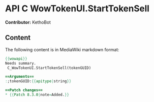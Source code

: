 # API C WowTokenUI.StartTokenSell

**Contributor:** KethoBot

## Content

The following content is in MediaWiki markdown format:

```mediawiki
{{wowapi}}
Needs summary.
 C_WowTokenUI.StartTokenSell(tokenGUID)

==Arguments==
:;tokenGUID:{{apitype|string}}

==Patch changes==
* {{Patch 8.3.0|note=Added.}}
```